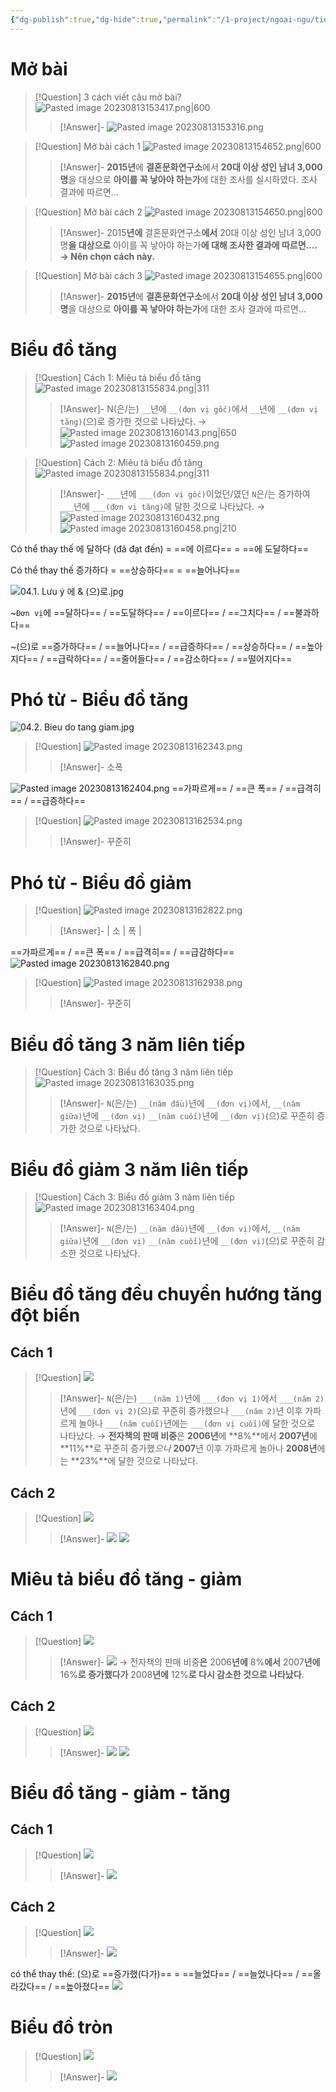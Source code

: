 ```yaml
---
{"dg-publish":true,"dg-hide":true,"permalink":"/1-project/ngoai-ngu/tieng-han/topik//cau-53/","hide":true,"dgPassFrontmatter":true}
---
```


# Mở bài

> [!Question] 3 cách viết câu mở bài?
![Pasted image 20230813153417.png|600](/img/user/3.%20RESOURCE/attachments/Pasted%20image%2020230813153417.png)
>> [!Answer]-
>> ![Pasted image 20230813153316.png](/img/user/3.%20RESOURCE/attachments/Pasted%20image%2020230813153316.png)
<!--SR:!2023-09-06,14,230-->


> [!Question] Mở bài cách 1
![Pasted image 20230813154652.png|600](/img/user/3.%20RESOURCE/attachments/Pasted%20image%2020230813154652.png)
>> [!Answer]-
>> **2015년**에 **결혼문화연구소**에서 **20대 이상 성인 남녀 3,000명**을 대상으로 **아이를 꼭 낳아야 하는가**에 대한 조사를 실시하였다. 조사 결과에 따르면…
<!--SR:!2023-08-31,9,226-->

> [!Question] Mở bài cách 2
![Pasted image 20230813154650.png|600](/img/user/3.%20RESOURCE/attachments/Pasted%20image%2020230813154650.png)
>> [!Answer]-
>> 2015**년에** 결혼문화연구소**에서** 20대 이상 성인 남녀 3,000명**을 대상으로** 아이를 꼭 낳아야 하는가**에 대해 조사한 결과에 따르면….**
**→ Nên chọn cách này.**
<!--SR:!2023-09-22,26,250-->

> [!Question] Mở bài cách 3
![Pasted image 20230813154655.png|600](/img/user/3.%20RESOURCE/attachments/Pasted%20image%2020230813154655.png)
>> [!Answer]-
>> **2015년**에 **결혼문화연구소**에서 **20대 이상 성인 남녀 3,000명**을 대상으로 **아이를 꼭 낳아야 하는가**에 대한 조사 결과에 따르면…
<!--SR:!2023-09-02,11,230-->

# Biểu đồ tăng

> [!Question] Cách 1: Miêu tả biểu đồ tăng
![Pasted image 20230813155834.png|311](/img/user/3.%20RESOURCE/attachments/Pasted%20image%2020230813155834.png)
>> [!Answer]-
>> N(은/는) `__`년에 `__(đơn vị gốc)`에서 `__`년에 `__(đơn vị tăng)`(으)로 증가한 것으로 나타났다.
→ ![Pasted image 20230813160143.png|650](/img/user/3.%20RESOURCE/attachments/Pasted%20image%2020230813160143.png)
![Pasted image 20230813160459.png](/img/user/3.%20RESOURCE/attachments/Pasted%20image%2020230813160459.png)
<!--SR:!2023-08-31,9,206-->

> [!Question] Cách 2: Miêu tả biểu đồ tăng
![Pasted image 20230813155834.png|311](/img/user/3.%20RESOURCE/attachments/Pasted%20image%2020230813155834.png)
>> [!Answer]-
>> `___`년에 `___(đơn vị gốc)`이었던/였던 `N`은/는 증가하여 `___`년에 `___(đơn vị tăng)`에 달한 것으로 나타났다.
→ ![Pasted image 20230813160432.png](/img/user/3.%20RESOURCE/attachments/Pasted%20image%2020230813160432.png)
![Pasted image 20230813160458.png|210](/img/user/3.%20RESOURCE/attachments/Pasted%20image%2020230813160458.png)
<!--SR:!2023-09-08,16,226-->

Có thể thay thế 에 달하다 (đã đạt đến) = ==에 이르다== = ==에 도달하다==
<!--SR:!2023-09-04,13,246!2023-09-02,10,235-->

Có thể thay thế 증가하다 = ==상승하다== = ==늘어나다==
<!--SR:!2023-08-30,7,206!2023-08-28,1,175-->

![04.1. Lưu ý 에 & (으)로.jpg](/img/user/3.%20RESOURCE/attachments/04.1.%20L%C6%B0u%20%C3%BD%20%EC%97%90%20&%20(%EC%9C%BC)%EB%A1%9C.jpg)

~`Đơn vị`에 ==달하다== / ==도달하다== / ==이르다== / ==그치다== / ==불과하다==
<!--SR:!2023-09-16,20,244!2023-08-20,2,235!2023-09-05,10,232-->

~(으)로 ==증가하다== / ==늘어나다== / ==급증하다== / ==상승하다== / ==높아지다== / ==급락하다== / ==줄어들다== / ==감소하다== / ==떨어지다==
<!--SR:!2023-09-12,17,224!2023-08-28,1,155-->


# Phó từ - Biểu đồ tăng

![04.2. Bieu do tang giam.jpg](/img/user/3.%20RESOURCE/attachments/04.2.%20Bieu%20do%20tang%20giam.jpg)

> [!Question] ![Pasted image 20230813162343.png](/img/user/3.%20RESOURCE/attachments/Pasted%20image%2020230813162343.png)
>> [!Answer]-
>> 소폭
<!--SR:!2023-09-02,11,243-->

![Pasted image 20230813162404.png](/img/user/3.%20RESOURCE/attachments/Pasted%20image%2020230813162404.png) ==가파르게== / ==큰 폭== / ==급격히== / ==급증하다==
<!--SR:!2023-09-06,14,223!2023-08-31,9,235!2023-09-07,12,232!2023-08-29,2,226-->

> [!Question] ![Pasted image 20230813162534.png](/img/user/3.%20RESOURCE/attachments/Pasted%20image%2020230813162534.png)
>> [!Answer]-
>> 꾸준히
<!--SR:!2023-09-04,13,243-->

# Phó từ - Biểu đồ giảm

> [!Question] ![Pasted image 20230813162822.png](/img/user/3.%20RESOURCE/attachments/Pasted%20image%2020230813162822.png)
>> [!Answer]-
>> | 소  | 폭  | 
<!--SR:!2023-09-01,10,242-->

 ==가파르게== / ==큰 폭== / ==급격히== / ==급감하다==
![Pasted image 20230813162840.png](/img/user/3.%20RESOURCE/attachments/Pasted%20image%2020230813162840.png)
<!--SR:!2023-08-28,6,202!2023-09-01,9,232!2023-08-28,2,226!2023-08-28,1,206-->

> [!Question] ![Pasted image 20230813162938.png](/img/user/3.%20RESOURCE/attachments/Pasted%20image%2020230813162938.png)
>> [!Answer]-
>> 꾸준히
<!--SR:!2023-09-19,24,242-->

# Biểu đồ tăng 3 năm liên tiếp

> [!Question] Cách 3: Biểu đồ tăng 3 năm liên tiếp
![Pasted image 20230813163035.png](/img/user/3.%20RESOURCE/attachments/Pasted%20image%2020230813163035.png)
>> [!Answer]-
>> `N`(은/는) `__(năm đầu)`년에 `__(đơn vị)`에서, `__(năm giữa)`년에 `__(đơn vị)` `__(năm cuối)`년에 `__(đơn vị)`(으)로 꾸준히 증가한 것으로 나타났다.
<!--SR:!2023-09-07,11,182-->

# Biểu đồ giảm 3 năm liên tiếp

> [!Question] Cách 3: Biểu đồ giảm 3 năm liên tiếp
![Pasted image 20230813163404.png](/img/user/3.%20RESOURCE/attachments/Pasted%20image%2020230813163404.png)
>> [!Answer]-
>> `N`(은/는) `__(năm đầu)`년에 `__(đơn vị)`에서, `__(năm giữa)`년에 `__(đơn vị)` `__(năm cuối)`년에 `__(đơn vị)`(으)로 꾸준히 감소한 것으로 나타났다.
<!--SR:!2023-08-30,4,202-->

# Biểu đồ tăng đều chuyển hướng tăng đột biến

## Cách 1

> [!Question] ![](https://i.imgur.com/tgFZcbn.png)
>> [!Answer]-
>> `N`(은/는) `___(năm 1)`년에 `___(đơn vị 1)`에서 `___(năm 2)`년에 `___(đơn vị 2)`(으)로 꾸준히 증가했으나 `___(năm 2)`년 이후 가파르게 놀아나 `___(năm cuối)`년에는 `___(đơn vị cuối)`에 달한 것으로 나타났다.
→ **전자책의 판매 비중**은 **2006년**에 **8%**에서 **2007년**에 **11%**로 꾸준히 증가했*으나* **2007**년 이후 가파르게 놀아나 **2008년**에는 **23%**에 달한 것으로 나타났다. <!--SR:!2023-08-28,1,206-->

## Cách 2


> [!Question] ![](https://i.imgur.com/tgFZcbn.png)
>> [!Answer]-
>> ![](https://i.imgur.com/D4DjxsY.png)
![](https://i.imgur.com/v13iM2P.png) <!--SR:!2023-08-28,1,188-->

# Miêu tả biểu đồ tăng - giảm

## Cách 1

> [!Question] ![](https://i.imgur.com/lRNKuz8.png)
>> [!Answer]-
>> ![](https://i.imgur.com/315U2kY.png)
→ 전자책의 판매 비중**은** 2006**년에** 8%**에서** 2007**년에** 16%**로 증가했다가** 2008**년에** 12%**로 다시 감소한 것으로 나타났다**.
<!--SR:!2023-08-30,4,211-->

## Cách 2
> [!Question] ![](https://i.imgur.com/lRNKuz8.png)
>> [!Answer]-
>> ![](https://i.imgur.com/4iAQTZM.png)
![](https://i.imgur.com/LRU4PFm.png) <!--SR:!2023-08-29,2,208-->


# Biểu đồ tăng - giảm - tăng

## Cách 1

> [!Question] ![](https://i.imgur.com/1DzWtuu.png)
>> [!Answer]-
>> ![](https://i.imgur.com/xcibAAw.png)
<!--SR:!2023-08-29,2,211-->

## Cách 2

> [!Question] ![](https://i.imgur.com/1DzWtuu.png)
>> [!Answer]-
>> ![](https://i.imgur.com/tYzHSaB.png) <!--SR:!2023-08-29,2,226-->



có thể thay thế: (으)로 ==증가했(다가)== = ==늘었다== / ==늘었나다== / ==올라갔다== / ==높아졌다==
![](https://i.imgur.com/HIzLa0E.jpg)
<!--SR:!2023-08-31,5,232!2023-08-29,2,226-->

# Biểu đồ tròn

> [!Question] ![](https://i.imgur.com/o51HxYV.png)
>> [!Answer]-
>> ![](https://i.imgur.com/EdVEvc0.jpg) <!--SR:!2023-08-29,2,191-->


